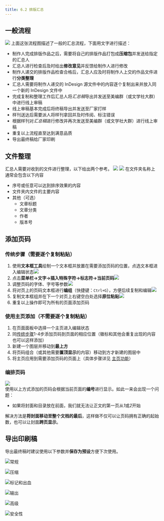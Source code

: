```yaml
---
title: 6.2 排版汇总
---
```


## 一般流程
![](../data/汇总排版流程图.svg)
上面这张流程图描述了一般的汇总流程，下面用文字进行描述：
- 制作人完成排版作品之后，需要将自己的排版作品打包成**压缩包**并发送给指定的汇总人
- 汇总人进行检查后及时给出**修改意见**并反馈给制作人进行修改
- 制作人递交的排版作品检查合格后，汇总人应及时将制作人上交的作品文件进行**分类整理**
- 汇总人需要将制作人递交的 InDesign 源文件中的内容逐个复制出来并放入同一个新的 InDesign 文件中
- 完成复制和整理工作后汇总人将*汇总稿*导出并发送至美编群（或文学社大群）中进行线上审稿
- 线上审稿基本完成后将终稿导出并发送至厂家打样
- 样刊送达后需要派人将样刊拿回并及时传阅、标注错误
- 根据样刊对*汇总稿*进行修改并再次发送至美编群（或文学社大群）进行线上审稿
- 重复以上流程直至达到满意品质
- 导出最终稿给厂家印刷

## 文件整理
汇总人需要对收到的文件进行整理，以下给出两个参考。
![](../data/Pastedimage20230730143356.jpg)
![](../data/Pastedimage20230730143423.jpg)
在文件夹名称上通常会包含以下内容
- 序号或任意可以达到排序效果的内容
- 文件夹内文件的主要内容
- 其他（可选）
	- 文章标题
	- 文章分类
	- 作者
	- 版本号

## 添加页码

### 传统步骤（需要逐个复制粘贴）
1. 使用**文本框工具**绘制一个文本框并放置在需要添加页码的位置，点选文本框进入编辑状态![](../data/Pastedimage20230730125246.jpg)
2. 点击**菜单栏->文字->插入特殊字符->标志符->当前页码**![](../data/Pastedimage20230730125346.jpg)
3. 调整页码的字体、字号等参数![](../data/Pastedimage20230730125549.jpg)
4. 将对页上的页码文本框进行**编组**（快捷键：`Ctrl+G`），方便后续复制和编辑![](../data/Pastedimage20230730125714.jpg)
5. 复制文本框组并在下一个对页上右键空白处选择**原位粘贴**![](../data/Pastedimage20230730125803.jpg)
6. 重复以上操作即可为所有的页面添加页码

### 使用主页添加（不需要逐个复制粘贴）
1. 在页面面板中选择一个主页进入编辑状态
2. 同[传统步骤](#添加页码)1-4步添加页码到页面的相应位置（徽标和其他会重复出现的内容也可以这样添加）
3. 新建一个图层并移动到**最上方**
4. 将页码组合（或其他需要**置顶显示**的内容）移动到方才新建的图层中
5. 将主页应用到需要添加页码的页面上（具体步骤详见 [主页功能](../ChapterNo3/3.2.md#主页功能)）

### 编排页码
![](../data/Pastedimage20230730125955.jpg)  
使用以上方式添加的页码会根据当前页面的**编号**进行显示。如此一来会出现一个问题：
- 如果将封面和目录放在前面，我们就无法让正文的第一页从*1*或*2*开始

解决方法是**将封面移动至整个文档的最后**，这样做不仅可以让页码拥有正确的起始数，也可以让封面**跨页显示**。

## 导出印刷稿
导出最终稿时建议使用以下参数并**保存为预设**方便下次使用。

![常规](../data/Pastedimage20230730142618.jpg)

![压缩](../data/Pastedimage20230730142631.jpg)

![标记和出血](../data/Pastedimage20230730142637.jpg)

![输出](../data/Pastedimage20230730142736.jpg)

![高级](../data/Pastedimage20230730142746.jpg)

![安全性](../data/Pastedimage20230730142751.jpg)
